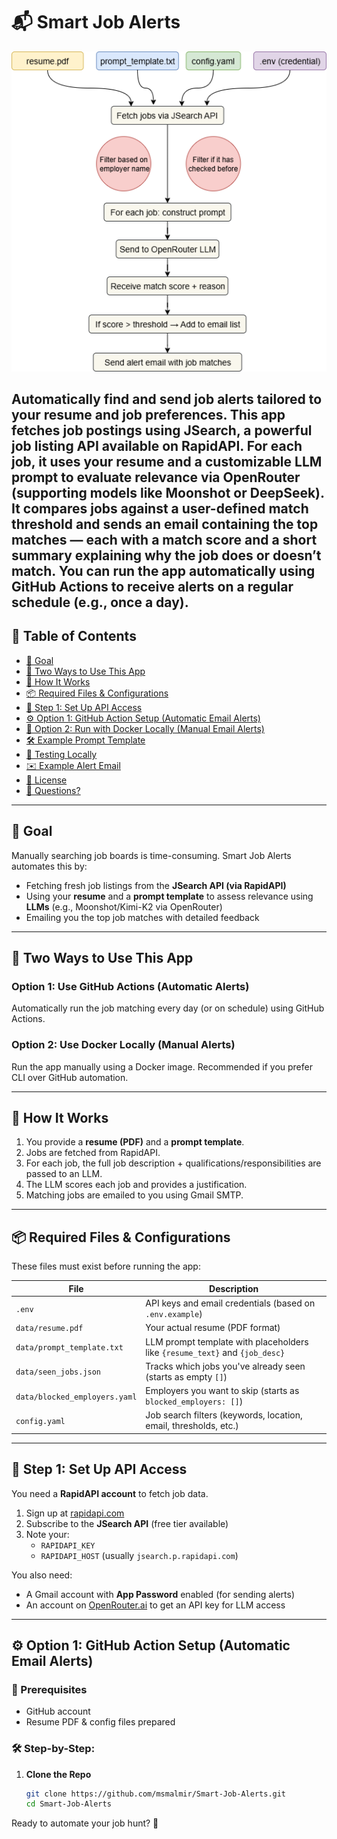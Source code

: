 # 📬 Smart Job Alerts

<p align="center">
  <img src="./assets/smart_job_alerts.png" alt="Job Matching Flowchart" width="600"/>
</p>

**Automatically find and send job alerts tailored to your resume and job preferences.**
This app fetches job postings using JSearch, a powerful job listing API available on RapidAPI. For each job, it uses your resume and a customizable LLM prompt to evaluate relevance via OpenRouter (supporting models like Moonshot or DeepSeek). It compares jobs against a user-defined match threshold and sends an email containing the top matches — each with a match score and a short summary explaining why the job does or doesn’t match.
**You can run the app automatically using GitHub Actions to receive alerts on a regular schedule (e.g., once a day).**
---

## 📑 Table of Contents

- [🎯 Goal](#-goal)
- [🚀 Two Ways to Use This App](#-two-ways-to-use-this-app)
- [🧠 How It Works](#-how-it-works)
- [📦 Required Files & Configurations](#-required-files--configurations)
- [📩 Step 1: Set Up API Access](#-step-1-set-up-api-access)
- [⚙️ Option 1: GitHub Action Setup (Automatic Email Alerts)](#️-option-1-github-action-setup-automatic-email-alerts)
- [🐳 Option 2: Run with Docker Locally (Manual Email Alerts)](#-option-2-run-with-docker-locally-manual-email-alerts)
- [🛠 Example Prompt Template](#-example-prompt-template)
- [🧪 Testing Locally](#-testing-locally)
- [✉️ Example Alert Email](#️-example-alert-email)
- [📜 License](#-license)
- [🙋 Questions?](#-questions)

---

## 🎯 Goal

Manually searching job boards is time-consuming. Smart Job Alerts automates this by:

- Fetching fresh job listings from the **JSearch API (via RapidAPI)**
- Using your **resume** and a **prompt template** to assess relevance using **LLMs** (e.g., Moonshot/Kimi-K2 via OpenRouter)
- Emailing you the top job matches with detailed feedback

---

## 🚀 Two Ways to Use This App

### Option 1: Use GitHub Actions (Automatic Alerts)

Automatically run the job matching every day (or on schedule) using GitHub Actions.

### Option 2: Use Docker Locally (Manual Alerts)

Run the app manually using a Docker image. Recommended if you prefer CLI over GitHub automation.

---

## 🧠 How It Works

1. You provide a **resume (PDF)** and a **prompt template**.
2. Jobs are fetched from RapidAPI.
3. For each job, the full job description + qualifications/responsibilities are passed to an LLM.
4. The LLM scores each job and provides a justification.
5. Matching jobs are emailed to you using Gmail SMTP.

---

## 📦 Required Files & Configurations

These files must exist before running the app:

| File                          | Description                                                                 |
| ----------------------------- | --------------------------------------------------------------------------- |
| `.env`                        | API keys and email credentials (based on `.env.example`)                    |
| `data/resume.pdf`             | Your actual resume (PDF format)                                             |
| `data/prompt_template.txt`    | LLM prompt template with placeholders like `{resume_text}` and `{job_desc}` |
| `data/seen_jobs.json`         | Tracks which jobs you've already seen (starts as empty `[]`)                |
| `data/blocked_employers.yaml` | Employers you want to skip (starts as `blocked_employers: []`)              |
| `config.yaml`                 | Job search filters (keywords, location, email, thresholds, etc.)            |

---

## 📩 Step 1: Set Up API Access

You need a **RapidAPI account** to fetch job data.

1. Sign up at [rapidapi.com](https://rapidapi.com/)
2. Subscribe to the **JSearch API** (free tier available)
3. Note your:
   - `RAPIDAPI_KEY`
   - `RAPIDAPI_HOST` (usually `jsearch.p.rapidapi.com`)

You also need:

- A Gmail account with **App Password** enabled (for sending alerts)
- An account on [OpenRouter.ai](https://openrouter.ai) to get an API key for LLM access

---

## ⚙️ Option 1: GitHub Action Setup (Automatic Email Alerts)

### 🧬 Prerequisites

- GitHub account
- Resume PDF & config files prepared

### 🛠️ Step-by-Step:

1. **Clone the Repo**

   ```bash
   git clone https://github.com/msmalmir/Smart-Job-Alerts.git
   cd Smart-Job-Alerts


Ready to automate your job hunt? 🚀


